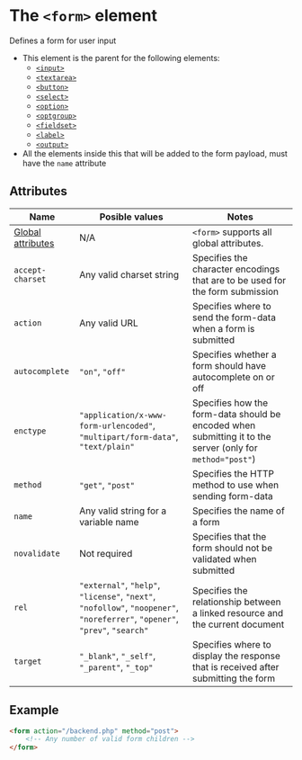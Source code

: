 # The `<form>` element
Defines a form for user input

- This element is the parent for the following elements:
    - [`<input>`](input.md)
    - [`<textarea>`](textarea.md)
    - [`<button>`](button.md)
    - [`<select>`](select.md)
    - [`<option>`](option.md)
    - [`<optgroup>`](optgroup.md)
    - [`<fieldset>`](fieldset.md)
    - [`<label>`](label.md)
    - [`<output>`](output.md)
- All the elements inside this that will be added to the form payload, must have the `name` attribute

## Attributes
| Name | Posible values | Notes |
|-|-|-|
| [Global attributes](../first-steps/global-attributes.md) | N/A | `<form>` supports all global attributes. |
| `accept-charset` | Any valid charset string | Specifies the character encodings that are to be used for the form submission |
| `action` | Any valid URL | Specifies where to send the form-data when a form is submitted |
| `autocomplete` | `"on"`, `"off"` | Specifies whether a form should have autocomplete on or off |
| `enctype` | `"application/x-www-form-urlencoded"`, `"multipart/form-data"`, `"text/plain"` | Specifies how the form-data should be encoded when submitting it to the server (only for `method="post"`) |
| `method` | `"get"`, `"post"` | Specifies the HTTP method to use when sending form-data |
| `name` | Any valid string for a variable name | Specifies the name of a form |
| `novalidate` | Not required | Specifies that the form should not be validated when submitted |
| `rel` | `"external"`, `"help"`, `"license"`, `"next"`, `"nofollow"`, `"noopener"`, `"noreferrer"`, `"opener"`, `"prev"`, `"search"` | Specifies the relationship between a linked resource and the current document |
| `target` | `"_blank"`, `"_self"`, `"_parent"`, `"_top"` | Specifies where to display the response that is received after submitting the form |

## Example
```html
<form action="/backend.php" method="post">
    <!-- Any number of valid form children -->
</form>
```